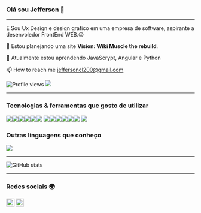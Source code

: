 ### Olá sou Jefferson 👋

---


E Sou Ux Design e design grafico em uma empresa de software, aspirante a desenvoledor FrontEnd WEB.:wink:
 
 🔭 Estou planejando uma site **Vision: Wiki Muscle the rebuild**.
 
 🌱 Atualmente estou aprendendo JavaScrypt, Angular e Python

 📫 How to reach me jeffersoncl200@gmail.com 


![Profile views](https://gpvc.arturio.dev/JeffersonCarlosLima)  <img src="https://img.shields.io/github/followers/JeffersonCarlosLima?label=Follow" style=" float:left, margin-right:10px" />


---


### Tecnologias & ferramentas que gosto de utilizar

<img src = "https://img.shields.io/badge/-HTML5-E34F26?style=flat&logo=html5&logoColor=white"><img src = "https://img.shields.io/badge/-CSS3-1572B6?style=flat&logo=css3&logoColor=white"><img src="https://img.shields.io/badge/-Bootstrap-563D7C?style=flat&logo=bootstrap&logoColor=white"><img src="https://img.shields.io/badge/-JavaScript-eed718?style=flat&logo=javascript&logoColor=ffffff"><img src="https://img.shields.io/badge/-Python-black?style=flat&logo=python&logoColor=white"><img src="https://img.shields.io/badge/-React-000000?style=flat&logo=react&logoColor=00c8ff">
<img src="https://img.shields.io/badge/-MySQL-F29111?style=flat&logo=mysql&logoColor=FFFFFF"><img src="https://img.shields.io/badge/-Node.js-3C873A?style=flat&logo=Node.js&logoColor=white"><img src="https://img.shields.io/badge/-Firebase-FFA611?style=flat&logo=firebase&logoColor=FFFFFF"><img src="http://img.shields.io/badge/-Git-F1502F?style=flat&logo=git&logoColor=FFFFFF"><img src="http://img.shields.io/badge/-Github-000000?style=flat&logo=github&logoColor=FFFFFF"><img src="http://img.shields.io/badge/-VS%20Code-007ACC?style=flat&logo=visual%20studio%20code&logoColor=white">
<img src="http://img.shields.io/badge/-Heroku-430098?style=flat&logo=heroku&logoColor=white">

### Outras linguagens que conheço

<img src="https://img.shields.io/badge/-C%20&%20C++-659ad2?style=flat&logo=c%2B%2B&logoColor=ffffff"> 

---

![GitHub stats](https://github-readme-stats.vercel.app/api?username=JeffersonCarlosLima&show_icons=true&hide_border=true)


---


### Redes sociais 🌍

[<img align="left" alt="Souarvdey777 | LinkedIn" width="22px" src="https://cdn.jsdelivr.net/npm/simple-icons@v3/icons/linkedin.svg" />][linkedin]
[<img align="left" alt="Souarvdey777 | Instagram" width="22px" src="https://cdn.jsdelivr.net/npm/simple-icons@v3/icons/instagram.svg" />][instagram]

<br/>


[youtube]: https://youtube.com/
[instagram]: https://www.instagram.com/jeffersoncarloslima/
[linkedin]: https://www.linkedin.com/in/jefferson-carlos-99287b16a/
